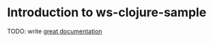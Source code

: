 # Introduction to ws-clojure-sample

TODO: write [great documentation](http://jacobian.org/writing/what-to-write/)

